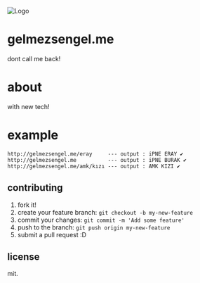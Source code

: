 ![Logo](http://s22.postimg.org/8g4c7b8j5/lele.jpg)

# gelmezsengel.me

dont call me back!

# about

with new tech!

# example

```
http://gelmezsengel.me/eray     --- output : iPNE ERAY ✔
http://gelmezsengel.me          --- output : iPNE BURAK ✔
http://gelmezsengel.me/amk/kızı --- output : AMK KIZI ✔
```

## contributing

1. fork it!
2. create your feature branch: `git checkout -b my-new-feature`
3. commit your changes: `git commit -m 'Add some feature'`
4. push to the branch: `git push origin my-new-feature`
5. submit a pull request :D

## license

mit.